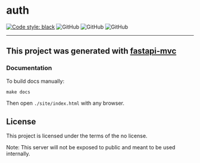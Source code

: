# auth

[![Code style: black](https://img.shields.io/badge/code%20style-black-000000.svg)](https://github.com/psf/black)
![GitHub](https://img.shields.io/badge/fastapi-v.0.88.0-blue)
![GitHub](https://img.shields.io/badge/python-3.8%20%7C%203.9%20%7C%203.10%20%7C%203.11-blue)
![GitHub](https://img.shields.io/badge/license-no-blue)

---

## This project was generated with [fastapi-mvc](https://github.com/fastapi-mvc/fastapi-mvc)

### Documentation

To build docs manually:

```shell
make docs
```

Then open `./site/index.html` with any browser.

## License

This project is licensed under the terms of the no license.

Note:
This server will not be exposed to public and meant to be used internally.